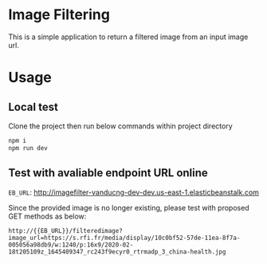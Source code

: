 # Image Filtering

This is a simple application to return a filtered image from an input image url.


# Usage
## Local test

Clone the project then run below commands within project directory  

```javascript
npm i
npm run dev
```

## Test with avaliable endpoint URL online
`EB_URL`: http://imagefilter-vanducng-dev-dev.us-east-1.elasticbeanstalk.com

Since the provided image is no longer existing, please test with proposed GET methods as below:

```
http://{{EB_URL}}/filteredimage?image_url=https://s.rfi.fr/media/display/10c0bf52-57de-11ea-8f7a-005056a98db9/w:1240/p:16x9/2020-02-18t205109z_1645409347_rc243f9ecyr0_rtrmadp_3_china-health.jpg
```
